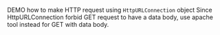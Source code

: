 DEMO how to make HTTP request using `HttpURLConnection` object
Since HttpURLConnection forbid GET request to have a data body, use apache tool instead for GET with data body.
